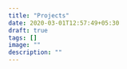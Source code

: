 ```yaml
---
title: "Projects"
date: 2020-03-01T12:57:49+05:30
draft: true
tags: []
image: ""
description: ""
---
```


